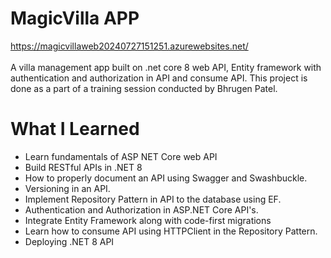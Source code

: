 # MagicVilla APP
https://magicvillaweb20240727151251.azurewebsites.net/ <br /><br />
A villa management app built on .net core 8 web API, Entity framework with authentication and authorization in API and consume API. This project is done as a part of a training session conducted by Bhrugen Patel.

# What I Learned
- Learn fundamentals of ASP NET Core web API
- Build RESTful APIs in .NET 8
- How to properly document an API using Swagger and Swashbuckle.
- Versioning in an API.
- Implement Repository Pattern in API to the database using EF.
- Authentication and Authorization in ASP.NET Core API's.
- Integrate Entity Framework along with code-first migrations
- Learn how to consume API using HTTPClient in the Repository Pattern.
- Deploying .NET 8 API
